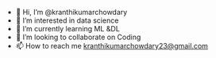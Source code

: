 - 👋 Hi, I’m @kranthikumarchowdary
- 👀 I’m interested in data science
- 🌱 I’m currently learning ML &DL
- 💞️ I’m looking to collaborate on Coding
- 📫 How to reach me kranthikumarchowdary23@gmail.com

<!---
kranthikumarchowdary/kranthikumarchowdary is a ✨ special ✨ repository because its `README.md` (this file) appears on your GitHub profile.
You can click the Preview link to take a look at your changes.
--->
